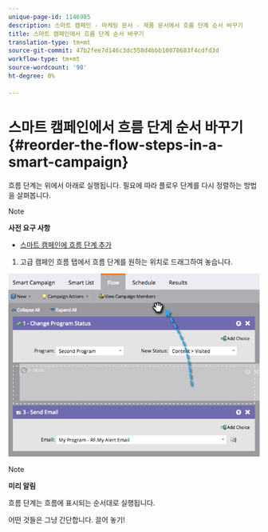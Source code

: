 ```yaml
---
unique-page-id: 1146985
description: 스마트 캠페인 - 마케팅 문서 - 제품 문서에서 흐름 단계 순서 바꾸기
title: 스마트 캠페인에서 흐름 단계 순서 바꾸기
translation-type: tm+mt
source-git-commit: 47b2fee7d146c3dc558d4bbb10070683f4cdfd3d
workflow-type: tm+mt
source-wordcount: '98'
ht-degree: 0%

---
```



# 스마트 캠페인에서 흐름 단계 순서 바꾸기 {#reorder-the-flow-steps-in-a-smart-campaign}

흐름 단계는 위에서 아래로 실행됩니다. 필요에 따라 플로우 단계를 다시 정렬하는 방법을 살펴봅니다.

>[!NOTE]
>
>**사전 요구 사항**
>
>* [스마트 캠페인에 흐름 단계 추가](../../../../../product-docs/core-marketo-concepts/smart-campaigns/flow-actions/add-a-flow-step-to-a-smart-campaign.md)

>



1. 고급 캠페인 흐름 탭에서 흐름 단계를 원하는 위치로 드래그하여 놓습니다.

![](assets/image2014-9-22-13-3a49-3a11.png)

>[!NOTE]
>
>**미리 알림**
>
>흐름 단계는 흐름에 표시되는 순서대로 실행됩니다.

어떤 것들은 그냥 간단합니다. 끌어 놓기!
